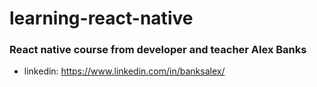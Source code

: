 # learning-react-native

### React native course from developer and teacher Alex Banks

- linkedin: https://www.linkedin.com/in/banksalex/
